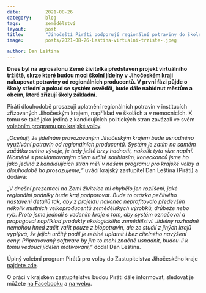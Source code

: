 ```yaml
---
date:         2021-08-26
category:     blog
tags:         zemědělství 
layout:       post
title:        "Jihočeští Piráti podporují regionální potraviny do školních jídelen, plánované virtuální tržiště může být příležitostí"
image:        posts/2021-08-26-Lestina-virtualni-trziste-.jpeg

author: Dan Leština
---  
```


**Dnes byl na agrosalonu Země živitelka představen projekt virtuálního tržiště, skrze které budou moci školní jídelny v Jihočeském kraji nakupovat potraviny od regionálních producentů. V první fázi půjde o školy střední a pokud se systém osvědčí, bude dále nabídnut městům a obcím, které zřizují školy základní.**

Piráti dlouhodobě prosazují uplatnění regionálních potravin v institucích zřizovaných Jihočeským krajem, například ve školách a v nemocnicích. K tomu se také jako jediná z kandidujících politických stran zavázali ve svém [volebním programu pro krajské volby](https://a.pirati.cz/jihocesky/img/program.pdf).

*„Oceňuji, že jídelnám provozovaným Jihočeským krajem bude usnadněno využívání potravin od regionálních producentů. Systém je zatím na samém začátku svého vývoje, je tedy ještě brzy hodnotit, nakolik tyto vize naplní. Nicméně s proklamovaným cílem určitě souhlasím, koneckonců jsme ho jako jediná z kandidujících stran měli v našem programu pro krajské volby a dlouhodobě ho prosazujeme,“* uvádí krajský zastupitel Dan Leština (Piráti) a dodává:

*„V dnešní prezentaci na Zemi živitelce mi chybělo jen rozlišení, jaké regionální podniky bude kraj podporovat. Bude to otázka pečlivého nastavení detailů tak, aby z projektu nakonec neprofitovalo především několik místních velkoproducentů zemědělských výrobků, drůbeže nebo ryb. Proto jsme jednali s vedením kraje o tom, aby systém označoval a propagoval například produkty ekologického zemědělství. Jídelny rozhodně nemohou hned začít vařit pouze z biopotravin, ale ze studií z jiných krajů vyplývá, že jejich určitý podíl je reálné uplatnit i bez citelného navýšení ceny. Připravovaný software by jim to mohl značně usnadnit, budou-li k tomu vedoucí jídelen motivováni,“* dodal Dan Leština.

Úplný volební program Pirátů pro volby do Zastupitelstva Jihočeského kraje [najdete zde](https://a.pirati.cz/jihocesky/img/program.pdf).

O práci v krajském zastupitelstvu budou Piráti dále informovat, sledovat je můžete [na Facebooku](https://www.facebook.com/pirati.jck) a [na webu](https://jihocesky.pirati.cz/).